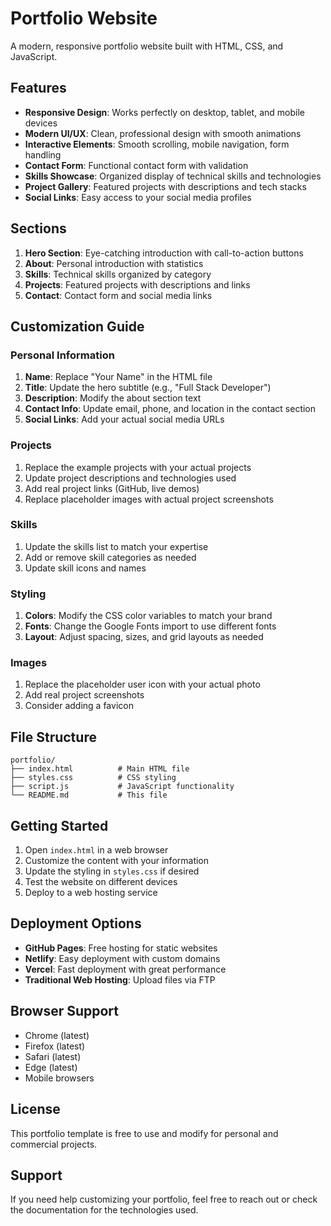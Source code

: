 # Portfolio Website

A modern, responsive portfolio website built with HTML, CSS, and JavaScript.

## Features

- **Responsive Design**: Works perfectly on desktop, tablet, and mobile devices
- **Modern UI/UX**: Clean, professional design with smooth animations
- **Interactive Elements**: Smooth scrolling, mobile navigation, form handling
- **Contact Form**: Functional contact form with validation
- **Skills Showcase**: Organized display of technical skills and technologies
- **Project Gallery**: Featured projects with descriptions and tech stacks
- **Social Links**: Easy access to your social media profiles

## Sections

1. **Hero Section**: Eye-catching introduction with call-to-action buttons
2. **About**: Personal introduction with statistics
3. **Skills**: Technical skills organized by category
4. **Projects**: Featured projects with descriptions and links
5. **Contact**: Contact form and social media links

## Customization Guide

### Personal Information
1. **Name**: Replace "Your Name" in the HTML file
2. **Title**: Update the hero subtitle (e.g., "Full Stack Developer")
3. **Description**: Modify the about section text
4. **Contact Info**: Update email, phone, and location in the contact section
5. **Social Links**: Add your actual social media URLs

### Projects
1. Replace the example projects with your actual projects
2. Update project descriptions and technologies used
3. Add real project links (GitHub, live demos)
4. Replace placeholder images with actual project screenshots

### Skills
1. Update the skills list to match your expertise
2. Add or remove skill categories as needed
3. Update skill icons and names

### Styling
1. **Colors**: Modify the CSS color variables to match your brand
2. **Fonts**: Change the Google Fonts import to use different fonts
3. **Layout**: Adjust spacing, sizes, and grid layouts as needed

### Images
1. Replace the placeholder user icon with your actual photo
2. Add real project screenshots
3. Consider adding a favicon

## File Structure

```
portfolio/
├── index.html          # Main HTML file
├── styles.css          # CSS styling
├── script.js           # JavaScript functionality
└── README.md           # This file
```

## Getting Started

1. Open `index.html` in a web browser
2. Customize the content with your information
3. Update the styling in `styles.css` if desired
4. Test the website on different devices
5. Deploy to a web hosting service

## Deployment Options

- **GitHub Pages**: Free hosting for static websites
- **Netlify**: Easy deployment with custom domains
- **Vercel**: Fast deployment with great performance
- **Traditional Web Hosting**: Upload files via FTP

## Browser Support

- Chrome (latest)
- Firefox (latest)
- Safari (latest)
- Edge (latest)
- Mobile browsers

## License

This portfolio template is free to use and modify for personal and commercial projects.

## Support

If you need help customizing your portfolio, feel free to reach out or check the documentation for the technologies used.
